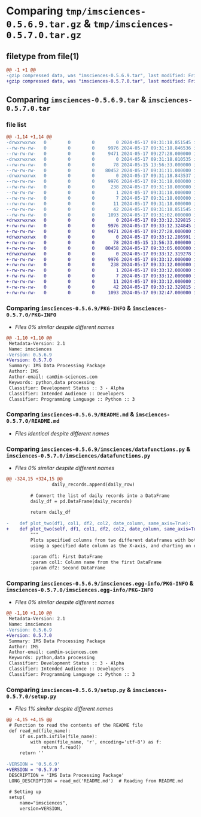 # Comparing `tmp/imsciences-0.5.6.9.tar.gz` & `tmp/imsciences-0.5.7.0.tar.gz`

## filetype from file(1)

```diff
@@ -1 +1 @@
-gzip compressed data, was "imsciences-0.5.6.9.tar", last modified: Fri May 17 09:31:18 2024, max compression
+gzip compressed data, was "imsciences-0.5.7.0.tar", last modified: Fri May 17 09:33:12 2024, max compression
```

## Comparing `imsciences-0.5.6.9.tar` & `imsciences-0.5.7.0.tar`

### file list

```diff
@@ -1,14 +1,14 @@
-drwxrwxrwx   0        0        0        0 2024-05-17 09:31:18.851545 imsciences-0.5.6.9/
--rw-rw-rw-   0        0        0     9976 2024-05-17 09:31:18.846536 imsciences-0.5.6.9/PKG-INFO
--rw-rw-rw-   0        0        0     9471 2024-05-17 09:27:28.000000 imsciences-0.5.6.9/README.md
-drwxrwxrwx   0        0        0        0 2024-05-17 09:31:18.810535 imsciences-0.5.6.9/imsciences/
--rw-rw-rw-   0        0        0       78 2024-05-15 13:56:33.000000 imsciences-0.5.6.9/imsciences/__init__.py
--rw-rw-rw-   0        0        0    80452 2024-05-17 09:31:11.000000 imsciences-0.5.6.9/imsciences/datafunctions.py
-drwxrwxrwx   0        0        0        0 2024-05-17 09:31:18.843537 imsciences-0.5.6.9/imsciences.egg-info/
--rw-rw-rw-   0        0        0     9976 2024-05-17 09:31:18.000000 imsciences-0.5.6.9/imsciences.egg-info/PKG-INFO
--rw-rw-rw-   0        0        0      238 2024-05-17 09:31:18.000000 imsciences-0.5.6.9/imsciences.egg-info/SOURCES.txt
--rw-rw-rw-   0        0        0        1 2024-05-17 09:31:18.000000 imsciences-0.5.6.9/imsciences.egg-info/dependency_links.txt
--rw-rw-rw-   0        0        0        7 2024-05-17 09:31:18.000000 imsciences-0.5.6.9/imsciences.egg-info/requires.txt
--rw-rw-rw-   0        0        0       11 2024-05-17 09:31:18.000000 imsciences-0.5.6.9/imsciences.egg-info/top_level.txt
--rw-rw-rw-   0        0        0       42 2024-05-17 09:31:18.851545 imsciences-0.5.6.9/setup.cfg
--rw-rw-rw-   0        0        0     1093 2024-05-17 09:31:02.000000 imsciences-0.5.6.9/setup.py
+drwxrwxrwx   0        0        0        0 2024-05-17 09:33:12.329815 imsciences-0.5.7.0/
+-rw-rw-rw-   0        0        0     9976 2024-05-17 09:33:12.324845 imsciences-0.5.7.0/PKG-INFO
+-rw-rw-rw-   0        0        0     9471 2024-05-17 09:27:28.000000 imsciences-0.5.7.0/README.md
+drwxrwxrwx   0        0        0        0 2024-05-17 09:33:12.286991 imsciences-0.5.7.0/imsciences/
+-rw-rw-rw-   0        0        0       78 2024-05-15 13:56:33.000000 imsciences-0.5.7.0/imsciences/__init__.py
+-rw-rw-rw-   0        0        0    80458 2024-05-17 09:33:05.000000 imsciences-0.5.7.0/imsciences/datafunctions.py
+drwxrwxrwx   0        0        0        0 2024-05-17 09:33:12.319278 imsciences-0.5.7.0/imsciences.egg-info/
+-rw-rw-rw-   0        0        0     9976 2024-05-17 09:33:12.000000 imsciences-0.5.7.0/imsciences.egg-info/PKG-INFO
+-rw-rw-rw-   0        0        0      238 2024-05-17 09:33:12.000000 imsciences-0.5.7.0/imsciences.egg-info/SOURCES.txt
+-rw-rw-rw-   0        0        0        1 2024-05-17 09:33:12.000000 imsciences-0.5.7.0/imsciences.egg-info/dependency_links.txt
+-rw-rw-rw-   0        0        0        7 2024-05-17 09:33:12.000000 imsciences-0.5.7.0/imsciences.egg-info/requires.txt
+-rw-rw-rw-   0        0        0       11 2024-05-17 09:33:12.000000 imsciences-0.5.7.0/imsciences.egg-info/top_level.txt
+-rw-rw-rw-   0        0        0       42 2024-05-17 09:33:12.329815 imsciences-0.5.7.0/setup.cfg
+-rw-rw-rw-   0        0        0     1093 2024-05-17 09:32:47.000000 imsciences-0.5.7.0/setup.py
```

### Comparing `imsciences-0.5.6.9/PKG-INFO` & `imsciences-0.5.7.0/PKG-INFO`

 * *Files 0% similar despite different names*

```diff
@@ -1,10 +1,10 @@
 Metadata-Version: 2.1
 Name: imsciences
-Version: 0.5.6.9
+Version: 0.5.7.0
 Summary: IMS Data Processing Package
 Author: IMS
 Author-email: cam@im-sciences.com
 Keywords: python,data processing
 Classifier: Development Status :: 3 - Alpha
 Classifier: Intended Audience :: Developers
 Classifier: Programming Language :: Python :: 3
```

### Comparing `imsciences-0.5.6.9/README.md` & `imsciences-0.5.7.0/README.md`

 * *Files identical despite different names*

### Comparing `imsciences-0.5.6.9/imsciences/datafunctions.py` & `imsciences-0.5.7.0/imsciences/datafunctions.py`

 * *Files 0% similar despite different names*

```diff
@@ -324,15 +324,15 @@
                 daily_records.append(daily_row)
 
         # Convert the list of daily records into a DataFrame
         daily_df = pd.DataFrame(daily_records)
         
         return daily_df
     
-    def plot_two(df1, col1, df2, col2, date_column, same_axis=True):
+    def plot_two(self, df1, col1, df2, col2, date_column, same_axis=True):
         """
         Plots specified columns from two different dataframes with both different and the same lengths,
         using a specified date column as the X-axis, and charting on either the same or separate y axes.
 
         :param df1: First DataFrame
         :param col1: Column name from the first DataFrame
         :param df2: Second DataFrame
```

### Comparing `imsciences-0.5.6.9/imsciences.egg-info/PKG-INFO` & `imsciences-0.5.7.0/imsciences.egg-info/PKG-INFO`

 * *Files 0% similar despite different names*

```diff
@@ -1,10 +1,10 @@
 Metadata-Version: 2.1
 Name: imsciences
-Version: 0.5.6.9
+Version: 0.5.7.0
 Summary: IMS Data Processing Package
 Author: IMS
 Author-email: cam@im-sciences.com
 Keywords: python,data processing
 Classifier: Development Status :: 3 - Alpha
 Classifier: Intended Audience :: Developers
 Classifier: Programming Language :: Python :: 3
```

### Comparing `imsciences-0.5.6.9/setup.py` & `imsciences-0.5.7.0/setup.py`

 * *Files 1% similar despite different names*

```diff
@@ -4,15 +4,15 @@
 # Function to read the contents of the README file
 def read_md(file_name):
     if os.path.isfile(file_name):
         with open(file_name, 'r', encoding='utf-8') as f:
             return f.read()
     return ''
 
-VERSION = '0.5.6.9'
+VERSION = '0.5.7.0'
 DESCRIPTION = 'IMS Data Processing Package'
 LONG_DESCRIPTION = read_md('README.md')  # Reading from README.md
 
 # Setting up
 setup(
     name="imsciences",
     version=VERSION,
```

